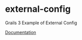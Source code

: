 # external-config
Grails 3 Example of External Config

[Documentation](http://blog.heithoff.net/confluence/display/PUB/2017/02/10/Grails+3+External+Config)
